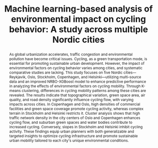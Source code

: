 ---
title: "Machine learning-based analysis of environmental impact on cycling behavior: A study across multiple Nordic cities"
authors:
  - name: "Xiao Yang"
  - name: "Qiumeng Li"
    isPI: true
journal: "Travel Behaviour and Society"
year: 2025
publishedDate: 2025-10
volume: "41"
pages: "101051"
doi: "10.1016/j.tbs.2025.101051"
abstract: "As global urbanization accelerates, traffic congestion and environmental pollution have become critical issues. Cycling, as a green transportation mode, is essential for promoting sustainable urban development. However, the impact of environmental factors on cycling behavior varies among cities, and systematic comparative studies are lacking. This study focuses on five Nordic cities—Reykjavik, Oslo, Stockholm, Copenhagen, and Helsinki—utilizing multi-source data and an improved NRBO-XGBoost model to enhance predictive performance in analyzing the effects of environmental factors on cycling mobility. Through K-means clustering, differences in cycling mobility patterns among these cities are revealed. The results indicate that topographical variation, green space area, air quality, and road density significantly influence cycling flow, with varying impacts across cities. In Copenhagen and Oslo, high densities of commercial facilities and green space coverage promote cycling activity, whereas complex terrain in Stockholm and Helsinki restricts it. Cluster analysis shows that high traffic network density in the city centers of Oslo and Copenhagen enhances cycling flow, and suburban green spaces and water bodies contribute to increased cycling. Conversely, slopes in Stockholm and Helsinki inhibit cycling activity. These findings equip urban planners with both generalizable and targeted insights to optimize cycling infrastructure and promote sustainable urban mobility tailored to each city's unique environmental conditions."
keywords: [Cycling Activity, Environmental factors, NRBO-XGBoost, Explainable Machine Learning, K-means]
type: "journal"
---